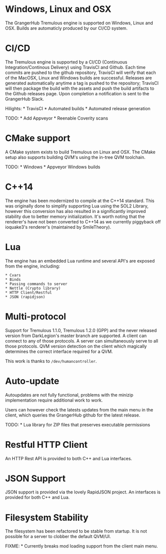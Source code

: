 # Windows, Linux and OSX

The GrangerHub Tremulous engine is supported on Windows, Linux and OSX. Builds
are automaticly produced by our CI/CD system.

# CI/CD 

The Tremulous engine is supported by a CI/CD (Continuous Integration/Continous
Delivery) using TravisCI and Github. Each time commits are pushed to the github
repository, TravisCI will verify that each of the MacOSX, Linux and Windows builds
are successful. Releases are generated automatically anytime a tag is pushed to
the repository; TravisCI will then package the build with the assets and push
the build artifacts to the Github releases page. Upon completion a notification
is sent to the GrangerHub Slack.

Hilights:
    * TravisCI
    * Automated builds
    * Automated release generation

TODO: 
    * Add Appveyor
    * Reenable Coverity scans

# CMake support

A CMake system exists to build Tremulous on Linux and OSX. The CMake setup also
supports building QVM's using the in-tree QVM toolchain.

TODO: 
    * Windows
    * Appveyor Windows builds


# C++14

The engine has been modernized to compile at the C++14 standard. This was originally
done to simplify supporting Lua using the SOL2 Library, however this conversion has 
also resulted in a significantly improved stability due to better memory initialization.
It's worth noting that the renderer's have not been converted to C++14 as we currently
piggyback off ioquake3's renderer's (maintained by SmileTheory).

# Lua

The engine has an embedded Lua runtime and several API's are exposed from the engine,
including:

    * Cvars
    * Binds
    * Passing commands to server
    * Nettle (Crypto library)
    * HTTP Client/Restful
    * JSON (rapidjson)

# Multi-protocol

Support for Tremulous 1.1.0, Tremulous 1.2.0 (GPP) and the never released version from
DarkLegion's master branch are supported. A client can connect to any of those protocols. 
A server can simultaneously serve to all those protocols. QVM version detection on the client
which magically determines the correct interface required for a QVM.

This work is thanks to `/dev/humancontroller`.

# Auto-update 

Autoupdates are not fully functional, problems with the minizip implementation require additional
work to work.

Users can however check the latests updates from the main menu in the client, which queries the 
GrangerHub github for the latest release.

TODO: 
    * Lua library for ZIP files that preserves executable permissions 

# Restful HTTP Client

An HTTP Rest API is provided to both C++ and Lua interfaces.


# JSON Support

JSON support is provided via the lovely RapidJSON project. An interfaces is provided for both
C++ and Lua.

# Filesystem Stability

The filesystem has been refactored to be stable from startup. It is not possible for a server to
clobber the default QVM/UI.

FIXME:
    * Currently breaks mod loading support from the client main menu.


